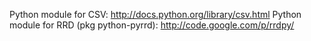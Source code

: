 Python module for CSV: http://docs.python.org/library/csv.html
Python module for RRD (pkg python-pyrrd): http://code.google.com/p/rrdpy/